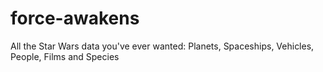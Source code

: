 # force-awakens
All the Star Wars data you've ever wanted:  Planets, Spaceships, Vehicles, People, Films and Species
